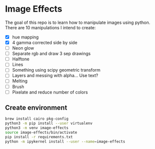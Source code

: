 # Image Effects

The goal of this repo is to learn how to manipulate images using python.
There are 10 manipulations I intend to create:

- [x] hue mapping
- [x] 4 gamma corrected side by side
- [ ] Neon glow
- [ ] Separate rgb and draw 3 sep drawings
- [ ] Halftone
- [ ] Lines
- [ ] Something using scipy geometric transform
- [ ] Layers and messing with alpha... Use text?
- [ ] Melting
- [ ] Brush
- [ ] Pixelate and reduce number of colors

## Create environment

```sh
brew install cairo pkg-config
python3 -m pip install --user virtualenv
python3 -m venv image-effects
source image-effects/bin/activate
pip install -r requirements.txt
python -m ipykernel install --user --name=image-effects
```
